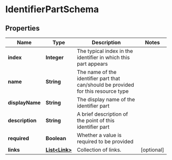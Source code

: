 

# IdentifierPartSchema

## Properties

Name | Type | Description | Notes
------------ | ------------- | ------------- | -------------
**index** | **Integer** | The typical index in the identifier in which this part appears | 
**name** | **String** | The name of the identifier part that can/should be provided for this resource type | 
**displayName** | **String** | The display name of the identifier part | 
**description** | **String** | A brief description of the point of this identifier part | 
**required** | **Boolean** | Whether a value is required to be provided | 
**links** | [**List&lt;Link&gt;**](Link.md) | Collection of links. |  [optional]



